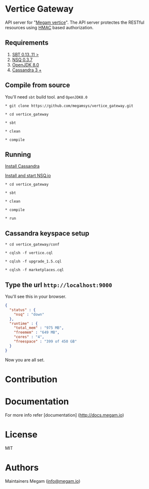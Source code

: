 Vertice Gateway
================

API server for "[Megam vertice](https://www.megam.io)". The API server protectes the RESTful resources using [HMAC](http://www.ietf.org/rfc/rfc2104.txt) based authorization.

## Requirements


1. [SBT 0.13..11 >](https://scala-sbt.org)
2. [NSQ 0.3.7  ](http://nsq.io)
3. [OpenJDK 8.0](http://openjdk.java.net/install/index.html)
4. [Cassandra 3 +](http://apache.cassandra.org)


## Compile from source

You'll need `sbt` build tool. and `OpenJDK8.0`

```
* git clone https://github.com/megamsys/vertice_gateway.git

* cd vertice_gateway

* sbt

* clean

* compile

```

## Running

[Install Cassandra](http://cassandra.apache.org/download/)

[Install and start NSQ.io](http://nsq.io/deployment/installing.html)


```
* cd vertice_gateway

* sbt

* clean

* compile

* run

```

## Cassandra keyspace setup

```
* cd vertice_gateway/conf

* cqlsh -f vertice.cql

* cqlsh -f upgrade_1.5.cql

* cqlsh -f marketplaces.cql

```

## Type the url `http://localhost:9000`

You'll see this in your browser.

```json
{
  "status" : {
    "nsq" : "down"
  },
  "runtime" : {
    "total_mem" : "975 MB",
    "freemem" : "649 MB",
    "cores" : "4",
    "freespace" : "399 of 450 GB"
  }
}

```

Now you are all set.

# Contribution

# Documentation

For more info refer [documentation] (http://docs.megam.io)


# License

MIT


# Authors

Maintainers Megam (<info@megam.io>)
